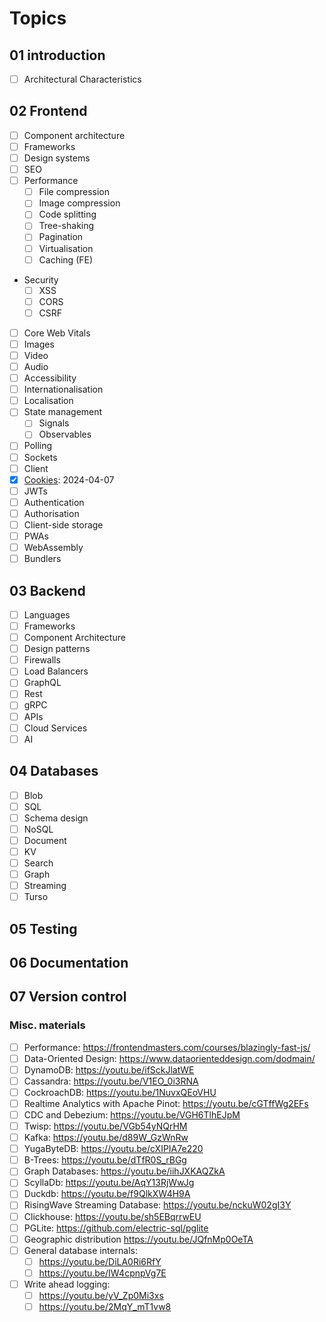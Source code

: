# Topics

## 01 introduction

- [ ] Architectural Characteristics

## 02 Frontend

- [ ] Component architecture
- [ ] Frameworks
- [ ] Design systems
- [ ] SEO
- [ ] Performance
  - [ ] File compression
  - [ ] Image compression
  - [ ] Code splitting
  - [ ] Tree-shaking
  - [ ] Pagination
  - [ ] Virtualisation
  - [ ] Caching (FE)
- Security
  - [ ] XSS
  - [ ] CORS
  - [ ] CSRF
- [ ] Core Web Vitals
- [ ] Images
- [ ] Video
- [ ] Audio
- [ ] Accessibility
- [ ] Internationalisation
- [ ] Localisation
- [ ] State management
  - [ ] Signals
  - [ ] Observables
- [ ] Polling
- [ ] Sockets
- [ ] Client
- [x] [Cookies](../00-everyweeks/week14/README.md): 2024-04-07
- [ ] JWTs
- [ ] Authentication
- [ ] Authorisation
- [ ] Client-side storage
- [ ] PWAs
- [ ] WebAssembly
- [ ] Bundlers

## 03 Backend

- [ ] Languages
- [ ] Frameworks
- [ ] Component Architecture
- [ ] Design patterns
- [ ] Firewalls
- [ ] Load Balancers
- [ ] GraphQL
- [ ] Rest
- [ ] gRPC
- [ ] APIs
- [ ] Cloud Services
- [ ] AI

## 04 Databases

- [ ] Blob
- [ ] SQL
- [ ] Schema design
- [ ] NoSQL
- [ ] Document
- [ ] KV
- [ ] Search
- [ ] Graph
- [ ] Streaming
- [ ] Turso

## 05 Testing

## 06 Documentation

## 07 Version control

### Misc. materials

- [ ] Performance: <https://frontendmasters.com/courses/blazingly-fast-js/>
- [ ] Data-Oriented Design: <https://www.dataorienteddesign.com/dodmain/>
- [ ] DynamoDB: <https://youtu.be/ifSckJlatWE>
- [ ] Cassandra: <https://youtu.be/V1EO_0i3RNA>
- [ ] CockroachDB: <https://youtu.be/1NuvxQEoVHU>
- [ ] Realtime Analytics with Apache Pinot: <https://youtu.be/cGTffWg2EFs>
- [ ] CDC and Debezium: <https://youtu.be/VGH6TlhEJpM>
- [ ] Twisp: <https://youtu.be/VGb54yNQrHM>
- [ ] Kafka: <https://youtu.be/d89W_GzWnRw>
- [ ] YugaByteDB: <https://youtu.be/cXIPIA7e220>
- [ ] B-Trees: <https://youtu.be/dTfR0S_rBGg>
- [ ] Graph Databases: <https://youtu.be/iihJXKAQZkA>
- [ ] ScyllaDb: <https://youtu.be/AqY13RjWwJg>
- [ ] Duckdb: <https://youtu.be/f9QlkXW4H9A>
- [ ] RisingWave Streaming Database: <https://youtu.be/nckuW02gI3Y>
- [ ] Clickhouse: <https://youtu.be/sh5EBqrrwEU>
- [ ] PGLite: <https://github.com/electric-sql/pglite>
- [ ] Geographic distribution <https://youtu.be/JQfnMp0OeTA>
- [ ] General database internals:
  - [ ] <https://youtu.be/DiLA0Ri6RfY>
  - [ ] <https://youtu.be/IW4cpnpVg7E>
- [ ] Write ahead logging:
  - [ ] <https://youtu.be/yV_Zp0Mi3xs>
  - [ ] <https://youtu.be/2MqY_mT1vw8>
